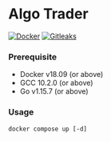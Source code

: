 # Algo Trader


[![Docker](https://github.com/mikesupertrampster/algo-trader/actions/workflows/docker.yml/badge.svg)](https://github.com/mikesupertrampster/algo-trader/actions/workflows/docker.yml)
[![Gitleaks](https://github.com/mikesupertrampster/algo-trader/actions/workflows/gitleaks.yml/badge.svg)](https://github.com/mikesupertrampster/algo-trader/actions/workflows/gitleaks.yml)

### Prerequisite

* Docker v18.09 (or above)
* GCC 10.2.0 (or above)
* Go v1.15.7 (or above)

### Usage

```docker compose up [-d]```